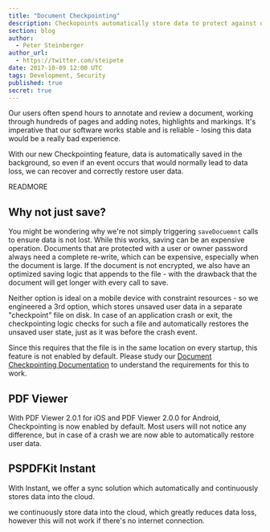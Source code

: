 ```yaml
---
title: "Document Checkpointing"
description: Checkopoints automatically store data to protect against data loss.
section: blog
author:
  - Peter Steinberger
author_url:
  - https://twitter.com/steipete
date: 2017-10-09 12:00 UTC
tags: Development, Security
published: true
secret: true
---
```


Our users often spend hours to annotate and review a document, working through hundreds of pages and adding notes, highlights and markings. It's imperative that our software works stable and is reliable - losing this data would be a really bad experience.

With our new Checkpointing feature, data is automatically saved in the background, so even if an event occurs that would normally lead to data loss, we can recover and correctly restore user data.

READMORE

## Why not just save?

You might be wondering why we're not simply triggering `saveDocuemnt` calls to ensure data is not lost. While this works, saving can be an expensive operation. Documents that are protected with a user or owner password always need a complete re-write, which can be expensive, especially when the document is large. If the document is not encrypted, we also have an optimized saving logic that appends to the file - with the drawback that the document will get longer with every call to save. 

Neither option is ideal on a mobile device with constraint resources - so we engineered a 3rd option, which stores unsaved user data in a separate "checkpoint" file on disk. In case of an application crash or exit, the checkpointing logic checks for such a file and automatically restores the unsaved user state, just as it was before the crash event.

Since this requires that the file is in the same location on every startup, this feature is not enabled by default. Please study our [Document Checkpointing Documentation](/guides/ios/current/features/document-checkpointing/) to understand the requirements for this to work.

## PDF Viewer

With PDF Viewer 2.0.1 for iOS and PDF Viewer 2.0.0 for Android, Checkpointing is now enabled by default. Most users will not notice any difference, but in case of a crash we are now able to automatically restore user data.

## PSPDFKit Instant

With Instant, we offer a sync solution which automatically and continuously stores data into the cloud.

 we continuously store data into the cloud, which greatly reduces data loss, however this will not work if there's no internet connection.